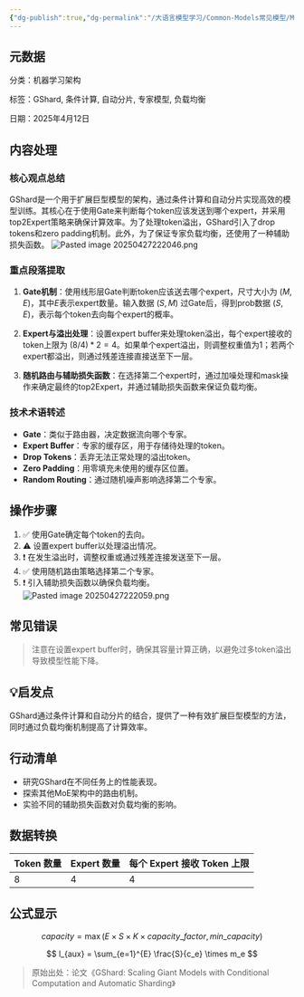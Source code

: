 ```yaml
---
{"dg-publish":true,"dg-permalink":"/大语言模型学习/Common-Models常见模型/MOE系列/GShard","dg-home":false,"dg-description":"在此输入笔记的描述","dg-hide":false,"dg-hide-title":false,"dg-show-backlinks":true,"dg-show-local-graph":true,"dg-show-inline-title":true,"dg-pinned":false,"dg-passphrase":"在此输入访问密码","dg-enable-mathjax":false,"dg-enable-mermaid":false,"dg-enable-uml":false,"dg-note-icon":0,"dg-enable-dataview":false,"tags":["NLP"],"permalink":"/大语言模型学习/Common-Models常见模型/MOE系列/GShard/","dgShowBacklinks":true,"dgShowLocalGraph":true,"dgShowInlineTitle":true,"dgPassFrontmatter":true,"noteIcon":0,"created":"2025-04-27T22:19:27.000+08:00","updated":"2025-04-27T22:54:38.892+08:00"}
---
```




## 元数据
分类：机器学习架构

标签：GShard, 条件计算, 自动分片, 专家模型, 负载均衡

日期：2025年4月12日



## 内容处理

### 核心观点总结
GShard是一个用于扩展巨型模型的架构，通过条件计算和自动分片实现高效的模型训练。其核心在于使用Gate来判断每个token应该发送到哪个expert，并采用top2Expert策略来确保计算效率。为了处理token溢出，GShard引入了drop tokens和zero padding机制。此外，为了保证专家负载均衡，还使用了一种辅助损失函数。
![Pasted image 20250427222046.png](/img/user/%E9%99%84%E4%BB%B6/Pasted%20image%2020250427222046.png)


### 重点段落提取
1. **Gate机制**：使用线形层Gate判断token应该送去哪个expert，尺寸大小为 $(M, E)$，其中$E$表示expert数量。输入数据 $(S, M)$ 过Gate后，得到prob数据 $(S, E)$，表示每个token去向每个expert的概率。

2. **Expert与溢出处理**：设置expert buffer来处理token溢出，每个expert接收的token上限为 $(8/4)*2 = 4$。如果单个expert溢出，则调整权重值为1；若两个expert都溢出，则通过残差连接直接送至下一层。

3. **随机路由与辅助损失函数**：在选择第二个expert时，通过加噪处理和mask操作来确定最终的top2Expert，并通过辅助损失函数来保证负载均衡。


### 技术术语转述
- **Gate**：类似于路由器，决定数据流向哪个专家。
- **Expert Buffer**：专家的缓存区，用于存储待处理的token。
- **Drop Tokens**：丢弃无法正常处理的溢出token。
- **Zero Padding**：用零填充未使用的缓存区位置。
- **Random Routing**：通过随机噪声影响选择第二个专家。



## 操作步骤
1. ✅ 使用Gate确定每个token的去向。
2. ⚠ 设置expert buffer以处理溢出情况。
3. ❗ 在发生溢出时，调整权重或通过残差连接发送至下一层。
4. ✅ 使用随机路由策略选择第二个专家。
5. ❗ 引入辅助损失函数以确保负载均衡。
![Pasted image 20250427222059.png](/img/user/%E9%99%84%E4%BB%B6/Pasted%20image%2020250427222059.png)



## 常见错误
> 注意在设置expert buffer时，确保其容量计算正确，以避免过多token溢出导致模型性能下降。



## 💡启发点
GShard通过条件计算和自动分片的结合，提供了一种有效扩展巨型模型的方法，同时通过负载均衡机制提高了计算效率。



## 行动清单
- 研究GShard在不同任务上的性能表现。
- 探索其他MoE架构中的路由机制。
- 实验不同的辅助损失函数对负载均衡的影响。



## 数据转换
| Token 数量 | Expert 数量 | 每个 Expert 接收 Token 上限 |
|------------|-------------|-----------------------------|
| 8          | 4           | 4                           |



## 公式显示
$$
capacity = \max(E \times S \times K \times capacity\_factor, min\_capacity)
$$

$$
l_{aux} = \sum_{e=1}^{E} \frac{S}{c_e} \times m_e
$$

> 原始出处：论文《GShard: Scaling Giant Models with Conditional Computation and Automatic Sharding》
